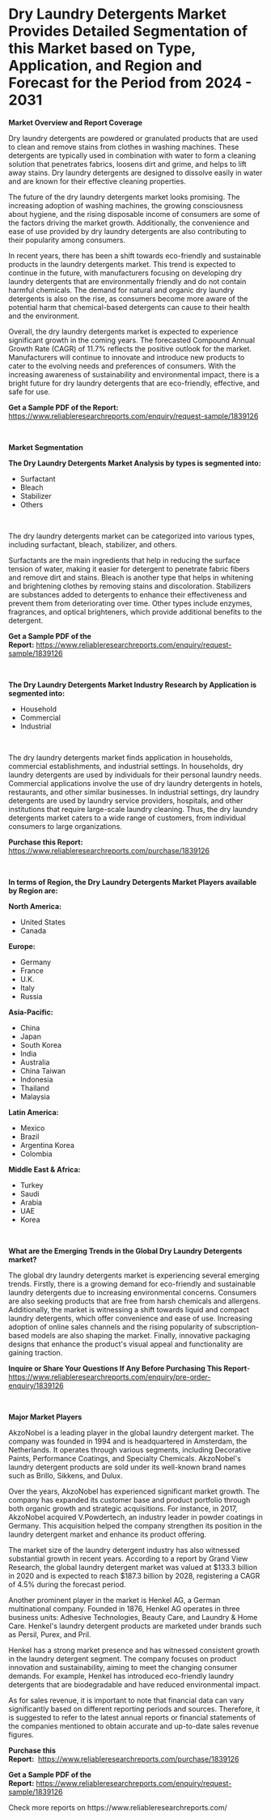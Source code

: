 <p><h1>Dry Laundry Detergents Market Provides Detailed Segmentation of this Market based on Type, Application, and Region and Forecast for the Period from 2024 - 2031</h1></p><p><strong>Market Overview and Report Coverage</strong></p>
<p><p>Dry laundry detergents are powdered or granulated products that are used to clean and remove stains from clothes in washing machines. These detergents are typically used in combination with water to form a cleaning solution that penetrates fabrics, loosens dirt and grime, and helps to lift away stains. Dry laundry detergents are designed to dissolve easily in water and are known for their effective cleaning properties.</p><p>The future of the dry laundry detergents market looks promising. The increasing adoption of washing machines, the growing consciousness about hygiene, and the rising disposable income of consumers are some of the factors driving the market growth. Additionally, the convenience and ease of use provided by dry laundry detergents are also contributing to their popularity among consumers.</p><p>In recent years, there has been a shift towards eco-friendly and sustainable products in the laundry detergents market. This trend is expected to continue in the future, with manufacturers focusing on developing dry laundry detergents that are environmentally friendly and do not contain harmful chemicals. The demand for natural and organic dry laundry detergents is also on the rise, as consumers become more aware of the potential harm that chemical-based detergents can cause to their health and the environment.</p><p>Overall, the dry laundry detergents market is expected to experience significant growth in the coming years. The forecasted Compound Annual Growth Rate (CAGR) of 11.7% reflects the positive outlook for the market. Manufacturers will continue to innovate and introduce new products to cater to the evolving needs and preferences of consumers. With the increasing awareness of sustainability and environmental impact, there is a bright future for dry laundry detergents that are eco-friendly, effective, and safe for use.</p></p>
<p><strong>Get a Sample PDF of the Report:</strong> <a href="https://www.reliableresearchreports.com/enquiry/request-sample/1839126">https://www.reliableresearchreports.com/enquiry/request-sample/1839126</a></p>
<p>&nbsp;</p>
<p><strong>Market Segmentation</strong></p>
<p><strong>The Dry Laundry Detergents Market Analysis by types is segmented into:</strong></p>
<p><ul><li>Surfactant</li><li>Bleach</li><li>Stabilizer</li><li>Others</li></ul></p>
<p>&nbsp;</p>
<p><p>The dry laundry detergents market can be categorized into various types, including surfactant, bleach, stabilizer, and others. </p><p>Surfactants are the main ingredients that help in reducing the surface tension of water, making it easier for detergent to penetrate fabric fibers and remove dirt and stains. Bleach is another type that helps in whitening and brightening clothes by removing stains and discoloration. Stabilizers are substances added to detergents to enhance their effectiveness and prevent them from deteriorating over time. Other types include enzymes, fragrances, and optical brighteners, which provide additional benefits to the detergent.</p></p>
<p><strong>Get a Sample PDF of the Report:</strong>&nbsp;<a href="https://www.reliableresearchreports.com/enquiry/request-sample/1839126">https://www.reliableresearchreports.com/enquiry/request-sample/1839126</a></p>
<p>&nbsp;</p>
<p><strong>The Dry Laundry Detergents Market Industry Research by Application is segmented into:</strong></p>
<p><ul><li>Household</li><li>Commercial</li><li>Industrial</li></ul></p>
<p>&nbsp;</p>
<p><p>The dry laundry detergents market finds application in households, commercial establishments, and industrial settings. In households, dry laundry detergents are used by individuals for their personal laundry needs. Commercial applications involve the use of dry laundry detergents in hotels, restaurants, and other similar businesses. In industrial settings, dry laundry detergents are used by laundry service providers, hospitals, and other institutions that require large-scale laundry cleaning. Thus, the dry laundry detergents market caters to a wide range of customers, from individual consumers to large organizations.</p></p>
<p><strong>Purchase this Report:</strong>&nbsp; <a href="https://www.reliableresearchreports.com/purchase/1839126">https://www.reliableresearchreports.com/purchase/1839126</a></p>
<p>&nbsp;</p>
<p><strong>In terms of Region, the Dry Laundry Detergents Market Players available by Region are:</strong></p>
<p>
    <p> <strong> North America: </strong>
        <ul>
            <li>United States</li>
            <li>Canada</li>
        </ul>
        </p> 
    <p> <strong> Europe: </strong>
        <ul>
            <li>Germany</li>
            <li>France</li>
            <li>U.K.</li>
            <li>Italy</li>
            <li>Russia</li>
        </ul>
        </p> 
    <p> <strong> Asia-Pacific: </strong>
        <ul>
            <li>China</li>
            <li>Japan</li>
            <li>South Korea</li>
            <li>India</li>
            <li>Australia</li>
            <li>China Taiwan</li>
            <li>Indonesia</li>
            <li>Thailand</li>
            <li>Malaysia</li>
        </ul>
        </p> 
    <p> <strong> Latin America: </strong>
        <ul>
            <li>Mexico</li>
            <li>Brazil</li>
            <li>Argentina Korea</li>
            <li>Colombia</li>
        </ul>
        </p> 
    <p> <strong> Middle East & Africa: </strong>
        <ul>
            <li>Turkey</li>
            <li>Saudi</li>
            <li>Arabia</li>
            <li>UAE</li>
            <li>Korea</li>
        </ul>
    </p>
    </p>
<p>&nbsp;</p>
<p><strong>What are the Emerging Trends in the Global Dry Laundry Detergents market?</strong></p>
<p><p>The global dry laundry detergents market is experiencing several emerging trends. Firstly, there is a growing demand for eco-friendly and sustainable laundry detergents due to increasing environmental concerns. Consumers are also seeking products that are free from harsh chemicals and allergens. Additionally, the market is witnessing a shift towards liquid and compact laundry detergents, which offer convenience and ease of use. Increasing adoption of online sales channels and the rising popularity of subscription-based models are also shaping the market. Finally, innovative packaging designs that enhance the product's visual appeal and functionality are gaining traction.</p></p>
<p><strong>Inquire or Share Your Questions If Any Before Purchasing This Report</strong>- <a href="https://www.reliableresearchreports.com/enquiry/pre-order-enquiry/1839126">https://www.reliableresearchreports.com/enquiry/pre-order-enquiry/1839126</a></p>
<p>&nbsp;</p>
<p><strong>Major Market Players</strong></p>
<p><p>AkzoNobel is a leading player in the global laundry detergent market. The company was founded in 1994 and is headquartered in Amsterdam, the Netherlands. It operates through various segments, including Decorative Paints, Performance Coatings, and Specialty Chemicals. AkzoNobel's laundry detergent products are sold under its well-known brand names such as Brillo, Sikkens, and Dulux.</p><p>Over the years, AkzoNobel has experienced significant market growth. The company has expanded its customer base and product portfolio through both organic growth and strategic acquisitions. For instance, in 2017, AkzoNobel acquired V.Powdertech, an industry leader in powder coatings in Germany. This acquisition helped the company strengthen its position in the laundry detergent market and enhance its product offering.</p><p>The market size of the laundry detergent industry has also witnessed substantial growth in recent years. According to a report by Grand View Research, the global laundry detergent market was valued at $133.3 billion in 2020 and is expected to reach $187.3 billion by 2028, registering a CAGR of 4.5% during the forecast period.</p><p>Another prominent player in the market is Henkel AG, a German multinational company. Founded in 1876, Henkel AG operates in three business units: Adhesive Technologies, Beauty Care, and Laundry & Home Care. Henkel's laundry detergent products are marketed under brands such as Persil, Purex, and Pril.</p><p>Henkel has a strong market presence and has witnessed consistent growth in the laundry detergent segment. The company focuses on product innovation and sustainability, aiming to meet the changing consumer demands. For example, Henkel has introduced eco-friendly laundry detergents that are biodegradable and have reduced environmental impact.</p><p>As for sales revenue, it is important to note that financial data can vary significantly based on different reporting periods and sources. Therefore, it is suggested to refer to the latest annual reports or financial statements of the companies mentioned to obtain accurate and up-to-date sales revenue figures.</p></p>
<p><strong>Purchase this Report:</strong>&nbsp;&nbsp;<a href="https://www.reliableresearchreports.com/purchase/1839126">https://www.reliableresearchreports.com/purchase/1839126</a></p>
<p></p>
<p><strong>Get a Sample PDF of the Report:</strong>&nbsp;<a href="https://www.reliableresearchreports.com/enquiry/request-sample/1839126">https://www.reliableresearchreports.com/enquiry/request-sample/1839126</a></p>
<p>Check more reports on https://www.reliableresearchreports.com/</p>